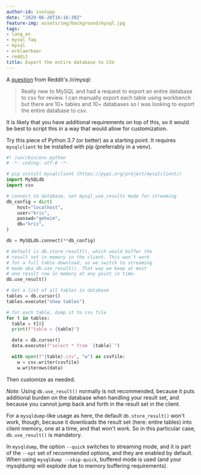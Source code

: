 ```yaml
---
author-id: isotopp
date: "2020-06-20T16:16:38Z"
feature-img: assets/img/background/mysql.jpg
tags:
- lang_en
- mysql faq
- mysql
- erklaerbaer
- reddit
title: Export the entire database to CSV
---
```

A [question](https://www.reddit.com/r/mysql/comments/hbg712/export_entire_database_to_csv/) from Reddit's /r/mysql:
> Really new to MySQL and had a request to export an entire database to csv for review. I can manually export each table using workbench but there are 10+ tables and 10+ databases so I was looking to export the entire database to csv.

It is likely that you have additional requirements on top of this, so it would be best to script this in a way that would allow for customization.

Try this piece of Python 3.7 (or better) as a starting point. It requires `mysqlclient` to be installed with pip (preferrably in a venv).

```python
#! /usr/bin/env python
# -*- coding: utf-8 -*-

# pip install mysqlclient (https://pypi.org/project/mysqlclient/)
import MySQLdb
import csv

# connect to database, set mysql_use_results mode for streaming
db_config = dict(
    host="localhost",
    user="kris",
    passwd="geheim",
    db="kris",
)

db = MySQLdb.connect(**db_config)

# Default is db.store_result(), which would buffer the
# result set in memory in the client. This won't work
# for a full table download, so we switch to streaming
# mode aka db.use_result(). That way we keep at most
# one result row in memory at any point in time.
db.use_result()

# Get a list of all tables in database
tables = db.cursor()
tables.execute("show tables")

# for each table, dump it to csv file
for t in tables:
  table = t[0]
  print(f"table = {table}")

  data = db.cursor()
  data.execute(f"select * from `{table}`")

  with open(f"{table}.csv", "w") as csvfile:
    w = csv.writer(csvfile)
    w.writerows(data)
```

Then customize as needed.

*Note:* Using `db.use_result()` normally is not recommended, because it puts additional burden on the database when handling your result set, and because you cannot jump back and forth in the result set in the client.

For a `mysqldump`-like usage as here, the default `db.store_result()` won't work, though, because it downloads the result set (here: entire tables) into client memory, one at a time, and that won't work. So in this particular case, `db.use_result()` is mandatory.

In `mysqldump`, the option `--quick` switches to streaming mode, and it is part of the `--opt` set of recommended options, and they are enabled by default. When using `mysqldump --skip-quick`, buffered mode is used (and your mysqldump will explode due to memory buffering requirements).
